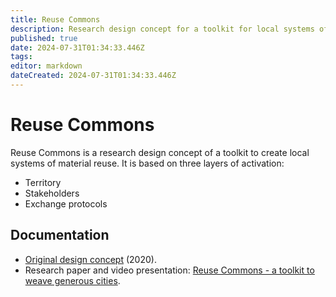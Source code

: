 ```yaml
---
title: Reuse Commons
description: Research design concept for a toolkit for local systems of material reuse
published: true
date: 2024-07-31T01:34:33.446Z
tags: 
editor: markdown
dateCreated: 2024-07-31T01:34:33.446Z
---
```


# Reuse Commons

Reuse Commons is a research design concept of a toolkit to create local systems of material reuse. It is based on three layers of activation:

- Territory
- Stakeholders
- Exchange protocols

## Documentation

- [Original design concept](https://is.efeefe.me/opendott/concepts/reuse-commons) (2020).
- Research paper and video presentation: [Reuse Commons - a toolkit to weave generous cities](/opendott/outputs/#reuse-commons-a-toolkit-to-weave-generous-cities-2022).